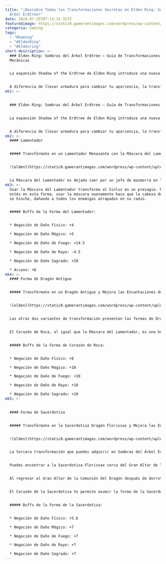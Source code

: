 ```yaml
---
title: "¡Descubre Todas las Transformaciones Secretas en Elden Ring: Sombra del
  Árbol Erdtree!"
date: 2024-07-25T07:13:31.317Z
featuredimage: https://static0.gamerantimages.com/wordpress/wp-content/uploads/wm/2024/07/elden-ring-shadow-of-the-erdtree-transformation-forms.jpg?q=49&fit=crop&w=1100&h=618&dpr=2
categoria: Gaming
tags:
  - "#Gaming"
  - "#EldenRing"
  - "#Eldenring"
short-description: >-
  ### Elden Ring: Sombras del Árbol Erdtree – Guía de Transformaciones y Nuevas
  Mecánicas


  La expansión Shadow of the Erdtree de Elden Ring introduce una nueva mecánica de transformación que permite al Sinluz asumir una nueva forma y aumentar ciertos atributos. Para habilitar la transformación, debes encontrar cualquiera de las tres herramientas de transformación disponibles, una de las cuales se obtiene como parte de una misión de NPC.


  A diferencia de llevar armadura para cambiar tu apariencia, la transformación solo ocurre al usar una de estas herram
mk1: >-
  

  ### Elden Ring: Sombras del Árbol Erdtree – Guía de Transformaciones y Nuevas Mecánicas


  La expansión Shadow of the Erdtree de Elden Ring introduce una nueva mecánica de transformación que permite al Sinluz asumir una nueva forma y aumentar ciertos atributos. Para habilitar la transformación, debes encontrar cualquiera de las tres herramientas de transformación disponibles, una de las cuales se obtiene como parte de una misión de NPC.


  A diferencia de llevar armadura para cambiar tu apariencia, la transformación solo ocurre al usar una de estas herramientas sin llevar ninguna armadura. Una vez transformado, el Sinluz permanecerá en su nuevo estado hasta que muera. Aquí están todas las transformaciones añadidas en el DLC de Elden Ring y cómo obtenerlas.
mk2: >-
  #### Lamentador


  ##### Transfórmate en un Lamentador Menazante con la Máscara del Lamentador


  ![elden](https://static0.gamerantimages.com/wordpress/wp-content/uploads/wm/2024/07/elden-ring-shadow-of-the-erdtree-lamenter-s-form.jpg?q=70&fit=crop&w=1500&dpr=1 "elden")


  La Máscara del Lamentador es dejada caer por un jefe de mazmorra en la Cárcel del Lamentador. Esta mazmorra se encuentra en la región noroeste de la Tumba Oculta de Charo. Llegar a esta ubicación requiere navegar por el Pozo del Dragón y derrotar al Hombre Dragón Antiguo, seguido de descubrir el Gran Altar de la Comunión del Dragón al sur de Pico Dentado. Desde el Gran Altar de la Comunión del Dragón, debes dirigirte al oeste para descubrir la Tumba Oculta de Charo.
mk3: >-
  Usar la Máscara del Lamentador transforma al Sinluz en un presagio. Mientras
  estés en esta forma, usar la máscara nuevamente hace que la cabeza del Sinluz
  se hinche, dañando a todos los enemigos atrapados en su radio.


  ##### Buffs de la Forma del Lamentador:


  * Negación de Daño Físico: +4

  * Negación de Daño Mágico: +5

  * Negación de Daño de Fuego: +14.5

  * Negación de Daño de Rayo: -4.5

  * Negación de Daño Sagrado: +20

  * Arcano: +8
mk4: >-
  #### Forma de Dragón Antiguo


  ##### Transfórmate en un Dragón Antiguo y Mejora las Encantaciones de la Comunión del Dragón


  ![elden](https://static0.gamerantimages.com/wordpress/wp-content/uploads/wm/2024/07/elden-ring-shadow-of-the-erdtree-rock-heart-form.jpg?q=70&fit=crop&w=1500&dpr=1 "elden")


  Las otras dos variantes de transformación presentan las formas de Dragón Antiguo, pero con diferentes buffs. Puedes adquirir una de las formas de Dragón Antiguo resolviendo el rompecabezas de la pintura del Dominio de los Dragones. Esta pintura se encuentra en la sección subterránea secreta de la Sombra del Bastión. Una vez que hayas encontrado la pintura, el siguiente paso implica escalar el Pico Dentado para descubrir una figura fantasmal, que desaparece cuando te acercas, dejando atrás el Corazón de Roca.


  El Corazón de Roca, al igual que la Máscara del Lamentador, es una herramienta reutilizable que puede usarse para transformar al Sinluz en un humanoide Dragón Antiguo. Usar la herramienta nuevamente mientras estás en la forma de Dragón Antiguo aumenta todas las encantaciones de la Comunión del Dragón en un 20% durante 60 segundos.


  ##### Buffs de la Forma de Corazón de Roca:


  * Negación de Daño Físico: +8

  * Negación de Daño Mágico: +10

  * Negación de Daño de Fuego: +10

  * Negación de Daño de Rayo: +10

  * Negación de Daño Sagrado: +10
mk5: >-
  

  #### Forma de Sacerdotisa


  ##### Transfórmate en la Sacerdotisa Dragón Florissax y Mejora las Encantaciones del Culto del Dragón


  ![elden](https://static0.gamerantimages.com/wordpress/wp-content/uploads/wm/2024/07/elden-ring-shadow-of-the-erdtree-priestess-form.jpg?q=70&fit=crop&w=1500&dpr=1 "elden")


  La tercera transformación que puedes adquirir en Sombras del Árbol Erdtree es la variante alterna de la forma de Dragón Antiguo. Para obtener esta transformación, deberás seguir la línea de misiones de la Sacerdotisa Dragón Florissax y derrotar a Bayle el Temible en la cima del Pico Dentado.


  Puedes encontrar a la Sacerdotisa Florissax cerca del Gran Altar de la Comunión del Dragón, que se puede alcanzar después de despejar el Pozo del Dragón y viajar al sur desde el Sitio de Gracia de la Terminal del Pozo del Dragón. La Sacerdotisa resulta ser un antiguo dragón, Florissax, leal a su señor, el Señor Dragón Placidusax. Habla con la Sacerdotisa y, una vez que hayas agotado todos sus diálogos, procede a derrotar a Bayle el Temible.


  Al regresar al Gran Altar de la Comunión del Dragón después de derrotar a Bayle el Temible, encontrarás que la Sacerdotisa ha dejado el área, dejando atrás el Corazón de la Sacerdotisa y el Martillo de Piedra de Flor.


  El Corazón de la Sacerdotisa te permite asumir la forma de la Sacerdotisa Florissax. Usar el corazón nuevamente mientras ya estás en el estado transformado aumenta todas las encantaciones del Culto del Dragón en un 20% durante 60 segundos.


  ##### Buffs de la Forma de la Sacerdotisa:


  * Negación de Daño Físico: +5.6

  * Negación de Daño Mágico: +7

  * Negación de Daño de Fuego: +7

  * Negación de Daño de Rayo: +7

  * Negación de Daño Sagrado: +7
---
```

